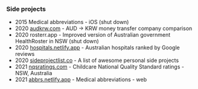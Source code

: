 ### Side projects
- 2015 Medical abbreviations - iOS (shut down)
- 2020 [audkrw.com](https://audkrw.com) - AUD → KRW money transfer company comparison
- 2020 rosterr.app - Improved version of Australian government HealthRoster in NSW (shut down)
- 2020 [hospitals.netlify.app](https://hospitals.netlify.app) - Australian hospitals ranked by Google reviews
- 2020 [sideprojectlist.co](https://sideprojectlist.co) - A list of awesome personal side projects
- 2021 [nqsratings.com](https://nqsratings.com) - Childcare National Quality Standard ratings - NSW, Australia
- 2021 [abbrs.netlify.app](https://abbrs.netlify.app) - Medical abbreviations - web
